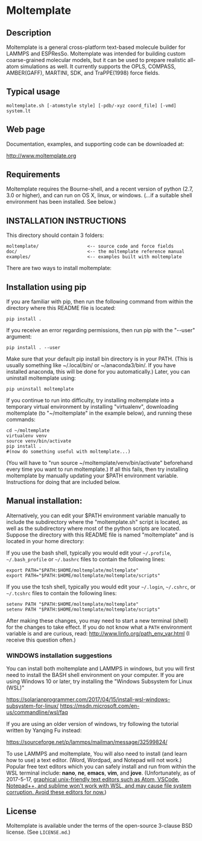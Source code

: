 Moltemplate
===========

##  Description

Moltemplate is a general cross-platform text-based molecule builder for LAMMPS
and ESPResSo.  Moltemplate was intended for building custom coarse-grained molecular models, but it can be used to prepare realistic all-atom simulations as well.  It currently supports the OPLS, COMPASS, AMBER(GAFF), MARTINI, SDK, and TraPPE(1998) force fields.

## Typical usage

    moltemplate.sh [-atomstyle style] [-pdb/-xyz coord_file] [-vmd] system.lt

## Web page

Documentation, examples, and supporting code can be downloaded at:

http://www.moltemplate.org

## Requirements

Moltemplate requires the Bourne-shell, and a recent version of python
(2.7, 3.0 or higher), and can run on OS X, linux, or windows. (...if a
suitable shell environment has been installed.  See below.)


## INSTALLATION INSTRUCTIONS

This directory should contain 3 folders:

    moltemplate/                  <-- source code and force fields
    doc/                          <-- the moltemplate reference manual
    examples/                     <-- examples built with moltemplate

There are two ways to install moltemplate:

## Installation using pip
If you are familiar with pip, then run the following command from within the directory where this README file is located:

    pip install .

If you receive an error regarding permissions, then run pip with the "--user" argument:

    pip install . --user

Make sure that your default pip install bin directory is in your PATH.  (This is usually something like ~/.local/bin/ or ~/anaconda3/bin/.  If you have installed anaconda, this will be done for you automatically.)  Later, you can uninstall moltemplate using:

    pip uninstall moltemplate

If you continue to run into difficulty, try installing moltemplate into a temporary virtual environment by installing "virtualenv", downloading moltemplate (to "~/moltemplate" in the example below), and running these commands:

    cd ~/moltemplate
    virtualenv venv
    source venv/bin/activate
    pip install .
    #(now do something useful with moltemplate...)

(You will have to "run source ~/moltemplate/venv/bin/activate" beforehand every time you want to run moltemplate.)  If all this fails, then try installing moltemplate by manually updating your \$PATH environment variable.  Instructions for doing that are included below.

## Manual installation:

Alternatively, you can edit your $PATH environment variable manually to 
include the subdirectory where the "moltemplate.sh" script is located,
as well as the subdirectory where most of the python scripts are located.
Suppose the directory with this README file is named "moltemplate"
and is located in your home directory:

If you use the bash shell, typically you would edit your
`~/.profile`, `~/.bash_profile` or `~/.bashrc` files
to contain the following lines:

    export PATH="$PATH:$HOME/moltemplate/moltemplate"
    export PATH="$PATH:$HOME/moltemplate/moltemplate/scripts"

If you use the tcsh shell, typically you would edit your
`~/.login`, `~/.cshrc`, or `~/.tcshrc` files to contain the following lines:

    setenv PATH "$PATH:$HOME/moltemplate/moltemplate"
    setenv PATH "$PATH:$HOME/moltemplate/moltemplate/scripts"

After making these changes, you may need to start a new terminal (shell) for the changes to take effect.  If you do not know what a `PATH` environment variable is and are curious, read:
    http://www.linfo.org/path_env_var.html
(I receive this question often.)


### WINDOWS installation suggestions

You can install both moltemplate and LAMMPS in windows, but you will first need to install the BASH shell environment on your computer.  If you are using Windows 10 or later, try installing the "Windows Subsystem for Linux (WSL)"

https://solarianprogrammer.com/2017/04/15/install-wsl-windows-subsystem-for-linux/
https://msdn.microsoft.com/en-us/commandline/wsl/faq

If you are using an older version of windows, try following the tutorial written by Yanqing Fu instead:

https://sourceforge.net/p/lammps/mailman/message/32599824/

To use LAMMPS and moltemplate, You will also need to install (and learn how to use) a text editor.  (Word, Wordpad, and Notepad will not work.)  Popular free text editors which you can safely install and run from within the WSL terminal include: **nano**, **ne**, **emacs**, **vim**, and **jove**.  (Unfortunately, as of 2017-5-17, [graphical unix-friendly text editors such as Atom, VSCode, Notepad++, and sublime won't work with WSL, and may cause file system corruption.  Avoid these editors for now.](https://www.reddit.com/r/bashonubuntuonwindows/comments/6bu1d1/since_we_shouldnt_edit_files_stored_in_wsl_with/))

## License

Moltemplate is available under the terms of the open-source 3-clause BSD
license.  (See `LICENSE.md`.)

